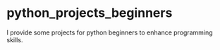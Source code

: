 # python_projects_beginners
I provide some projects for python beginners to enhance programming skills.
